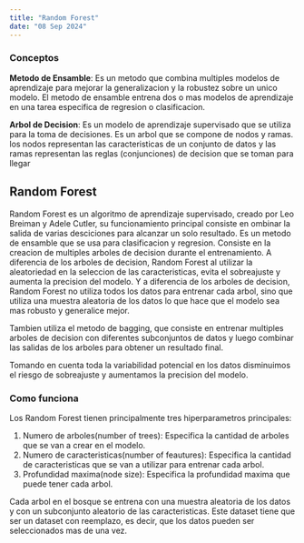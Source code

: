 ```yaml
---
title: "Random Forest"
date: "08 Sep 2024"
---
```


### Conceptos

**Metodo de Ensamble**: Es un metodo que combina multiples modelos de aprendizaje para mejorar la generalizacion y la robustez sobre un unico modelo.
El metodo de ensamble entrena dos o mas modelos de aprendizaje en una tarea especifica de regresion o clasificacion.

**Arbol de Decision**: Es un modelo de aprendizaje supervisado que se utiliza para la toma de decisiones. Es un arbol que se compone de nodos y ramas.
los nodos representan las caracteristicas de un conjunto de datos y las ramas representan las reglas (conjunciones) de decision que se toman para llegar

## Random Forest

Random Forest es un algoritmo de aprendizaje supervisado, creado por Leo Breiman y Adele Cutler, su funcionamiento principal consiste en
ombinar la salida de varias desciciones para alcanzar un solo resultado. Es un metodo de ensamble que se usa para clasificacion y regresion.
Consiste en la creacion de multiples arboles de decision durante el entrenamiento. A diferencia de los arboles de decision, Random Forest
al utilizar la aleatoriedad en la seleccion de las caracteristicas, evita el sobreajuste y aumenta la precision del modelo. Y a diferencia de
los arboles de decision, Random Forest no utiliza todos los datos para entrenar cada arbol, sino que utiliza una muestra aleatoria de los datos lo que
hace que el modelo sea mas robusto y generalice mejor.

Tambien utiliza el metodo de bagging, que consiste en entrenar multiples arboles de decision con diferentes subconjuntos de datos y luego
combinar las salidas de los arboles para obtener un resultado final.

Tomando en cuenta toda la variabilidad potencial en los datos disminuimos el riesgo de sobreajuste y aumentamos la precision del modelo.

### Como funciona

Los Random Forest tienen principalmente tres hiperparametros principales:

1. Numero de arboles(number of trees): Especifica la cantidad de arboles que se van a crear en el modelo.
2. Numero de caracteristicas(number of feautures): Especifica la cantidad de caracteristicas que se van a utilizar para entrenar cada arbol.
3. Profundidad maxima(node size): Especifica la profundidad maxima que puede tener cada arbol.

Cada arbol en el bosque se entrena con una muestra aleatoria de los datos y con un subconjunto aleatorio de las caracteristicas.
Este dataset tiene que ser un dataset con reemplazo, es decir, que los datos pueden ser seleccionados mas de una vez.


